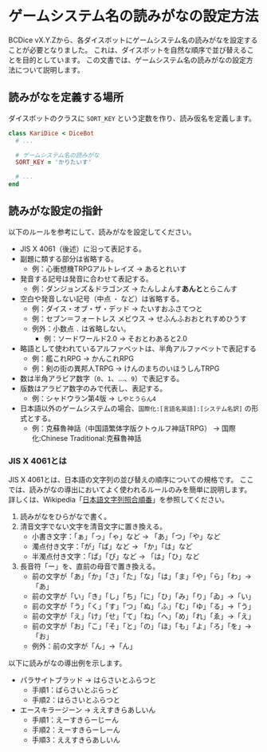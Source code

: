 # ゲームシステム名の読みがなの設定方法

BCDice vX.Y.Zから、各ダイスボットにゲームシステム名の読みがなを設定することが必要となりました。
これは、ダイスボットを自然な順序で並び替えることを目的としています。
この文書では、ゲームシステム名の読みがなの設定方法について説明します。

## 読みがなを定義する場所

ダイスボットのクラスに `SORT_KEY` という定数を作り、読み仮名を定義します。

```ruby
class KariDice < DiceBot
  # ...

  # ゲームシステム名の読みがな
  SORT_KEY = 'かりたいす'

  # ...
end
```

## 読みがな設定の指針

以下のルールを参考にして、読みがなを設定してください。

* JIS X 4061（後述）に沿って表記する。
* 副題に類する部分は省略する。
    * 例：心衝想機TRPGアルトレイズ → あるとれいす
* 発音する記号は発音に合わせて表記する。
    * 例：ダンジョンズ＆ドラゴンズ → たんしよんす**あんと**とらこんす
* 空白や発音しない記号（中点 `・` など）は省略する。
    * 例：ダイス・オブ・ザ・デッド → たいすおふさてつと
    * 例：セブン＝フォートレス メビウス → せふんふおおとれすめひうす
    * 例外：小数点 `.` は省略しない。
        * 例：ソードワールド2.0 → そおとわあると2.0
* 略語として使われているアルファベットは、半角アルファベットで表記する
    * 例：艦これRPG → かんこれRPG
    * 例：剣の街の異邦人TRPG → けんのまちのいほうしんTRPG
* 数は半角アラビア数字（`0`、`1`、…、`9`）で表記する。
* 版数はアラビア数字のみで代表し、表記する。
    * 例：シャドウラン第4版 → `しやとうらん4`
* 日本語以外のゲームシステムの場合、`国際化:[言語名英語]:[システム名訳]` の形式とする。
    * 例：克蘇魯神話（中国語繁体字版クトゥルフ神話TRPG） → 国際化:Chinese Traditional:克蘇魯神話

### JIS X 4061とは

JIS X 4061とは、日本語の文字列の並び替えの順序についての規格です。
ここでは、読みがなの導出においてよく使われるルールのみを簡単に説明します。
詳しくは、Wikipedia「[日本語文字列照合順番](https://ja.wikipedia.org/wiki/%E6%97%A5%E6%9C%AC%E8%AA%9E%E6%96%87%E5%AD%97%E5%88%97%E7%85%A7%E5%90%88%E9%A0%86%E7%95%AA)」を参照してください。

1. 読みがなをひらがなで書く。
2. 清音文字でない文字を清音文字に置き換える。
    * 小書き文字：「ぁ」「っ」「ゃ」など → 「あ」「つ」「や」など
    * 濁点付き文字：「が」「ば」など → 「か」「は」など
    * 半濁点付き文字：「ぱ」「ぴ」など → 「は」「ひ」など
3. 長音符「ー」を、直前の母音で置き換える。
    * 前の文字が「あ」「か」「さ」「た」「な」「は」「ま」「や」「ら」「わ」→「あ」
    * 前の文字が「い」「き」「し」「ち」「に」「ひ」「み」「り」「ゐ」→「い」
    * 前の文字が「う」「く」「す」「つ」「ぬ」「ふ」「む」「ゆ」「る」→「う」
    * 前の文字が「え」「け」「せ」「て」「ね」「へ」「め」「れ」「ゑ」→「え」
    * 前の文字が「お」「こ」「そ」「と」「の」「ほ」「も」「よ」「ろ」「を」→「お」
    * 例外：前の文字が「ん」→「ん」

以下に読みがなの導出例を示します。

* パラサイトブラッド → はらさいとふらつと
    * 手順1：ぱらさいとぶらっど
    * 手順2：はらさいとふらつと
* エースキラージーン → ええすきらあしいん
    * 手順1：えーすきらーじーん
    * 手順2：えーすきらーしーん
    * 手順3：ええすきらあしいん
